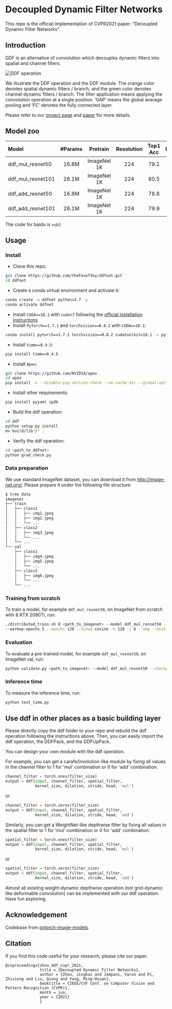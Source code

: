 # Decoupled Dynamic Filter Networks

This repo is the official implementation of CVPR2021 paper: "Decoupled Dynamic Filter Networks".

## Introduction
DDF is an alternative of convolution which decouples dynamic filters into spatial and channel filters.

![DDF operation](http://thefoxofsky.github.io/images/ddf_1.png)

We illustrate the DDF operation and the DDF module. The orange color denotes spatial dynamic filters 
/ branch, and the green color denotes channel dynamic filters / branch. The filter application means applying 
the convolution operation at a single position. ‘GAP’ means the global average pooling and ‘FC’ denotes the fully connected layer.

Please refer to our [project page](https://thefoxofsky.github.io/project_pages/ddf) and [paper](https://arxiv.org/abs/2104.14107) for more details.

## Model zoo

| Model             | #Params |   Pretrain  | Resolution | Top1 Acc | Download | 
| :---              |  :---:  |    :---:    |    :---:   |   :---:  |  :---:  |
| ddf_mul_resnet50  |  16.8M  | ImageNet 1K |     224    |   79.1   | [google](https://drive.google.com/file/d/14voC4WqvWbdMUrep3bjVw_S-_LUejtLX/view?usp=sharing) / [baidu](https://pan.baidu.com/s/1hKGiv9nGSIw_czhm6auJxQ) |
| ddf_mul_resnet101 |  28.1M  | ImageNet 1K |     224    |   80.5   | [google](https://drive.google.com/file/d/1zakOCCozqxKuD92bJUULivNnJ5CX4EEC/view?usp=sharing) / [baidu](https://pan.baidu.com/s/1hKGiv9nGSIw_czhm6auJxQ) |
| ddf_add_resnet50  |  16.8M  | ImageNet 1K |     224    |   78.8   | [google](https://drive.google.com/file/d/1CT2e8c640Yn5givImj0XdDtc4dkHwAz0/view?usp=sharing) / [baidu](https://pan.baidu.com/s/1hKGiv9nGSIw_czhm6auJxQ) |
| ddf_add_resnet101 |  28.1M  | ImageNet 1K |     224    |   79.9   | coming soon |

The code for baidu is `vub3`

## Usage

### Install

- Clone this repo:

```bash
git clone https://github.com/theFoxofSky/ddfnet.git
cd ddfnet
```

- Create a conda virtual environment and activate it:

```bash
conda create -n ddfnet python=3.7 -y
conda activate ddfnet
```

- Install `CUDA==10.1` with `cudnn7` following
  the [official installation instructions](https://docs.nvidia.com/cuda/cuda-installation-guide-linux/index.html)
- Install `PyTorch==1.7.1` and `torchvision==0.8.2` with `CUDA==10.1`:

```bash
conda install pytorch==1.7.1 torchvision==0.8.2 cudatoolkit=10.1 -c pytorch
```

- Install `timm==0.4.5`:

```bash
pip install timm==0.4.5
```

- Install `Apex`:

```bash
git clone https://github.com/NVIDIA/apex
cd apex
pip install -v --disable-pip-version-check --no-cache-dir --global-option="--cpp_ext" --global-option="--cuda_ext" ./
```

- Install other requirements:

```bash
pip install pyyaml ipdb
```
- Build the ddf operation:

```bash
cd ddf
python setup.py install
mv build/lib*/* .
```

- Verify the ddf operation:

```bash
cd <path_to_ddfnet>
python grad_check.py
```

### Data preparation

We use standard ImageNet dataset, you can download it from http://image-net.org/. Please prepare it under the following file structure:
  ```bash
  $ tree data
  imagenet
  ├── train
  │   ├── class1
  │   │   ├── img1.jpeg
  │   │   ├── img2.jpeg
  │   │   └── ...
  │   ├── class2
  │   │   ├── img3.jpeg
  │   │   └── ...
  │   └── ...
  └── val
      ├── class1
      │   ├── img4.jpeg
      │   ├── img5.jpeg
      │   └── ...
      ├── class2
      │   ├── img6.jpeg
      │   └── ...
      └── ...
 
  ```

### Training from scratch

To train a model, for example `ddf_mul_resnet50`, on ImageNet from scratch with 8 RTX 2080Ti, run:

```bash
./distributed_train.sh 8 <path_to_imagenet> --model ddf_mul_resnet50 --lr 0.4 \
--warmup-epochs 5 --epochs 120 --sched cosine -b 128 -j 6 --amp --dist-bn reduce
```

### Evaluation

To evaluate a pre-trained model, for example `ddf_mul_resnet50`, on ImageNet val, run:

```bash
python validate.py <path_to_imagenet> --model ddf_mul_resnet50 --checkpoint <path_to_checkpoint>
```

### Inference time

To measure the inference time, run:

```bash
python test_time.py
```

## Use ddf in other places as a basic building layer

Please directly copy the ddf folder to your repo and rebuild the ddf operation following the instructions above.
Then, you can easily import the ddf operation, the DDFPack, and the DDFUpPack. 

You can design your own module with the ddf operation.

For example, you can get a carafe/involution-like module by fixing all values in the channel filter to 1 for 'mul' combination or 0 for 'add' combination.

```python
channel_filter = torch.ones(filter_size)
output = ddf(input, channel_filter, spatial_filter,
             kernel_size, dilation, stride, head, 'mul')
```
or

```python
channel_filter = torch.zeros(filter_size)
output = ddf(input, channel_filter, spatial_filter,
             kernel_size, dilation, stride, head, 'add')
```

Similarly, you can get a WeightNet-like depthwise filter by fixing all values in the spatial filter to 1 for 'mul' combination or 0 for 'add' combination.


```python
spatial_filter = torch.ones(filter_size)
output = ddf(input, channel_filter, spatial_filter,
             kernel_size, dilation, stride, head, 'mul')
```
or

```python
spatial_filter = torch.zeros(filter_size)
output = ddf(input, channel_filter, spatial_filter,
             kernel_size, dilation, stride, head, 'add')
```

Almost all exisitng weight-dynamic depthwise operation (not grid-dynamic like deformable convolution) can be implemented with our ddf operation. Have fun exploring.

## Acknowledgement

Codebase from [pytorch-image-models](https://github.com/rwightman/pytorch-image-models).

## Citation

If you find this code useful for your research, please cite our paper.

```
@inproceedings{zhou_ddf_cvpr_2021,
               title = {Decoupled Dynamic Filter Networks},
               author = {Zhou, Jingkai and Jampani, Varun and Pi, Zhixiong and Liu, Qiong and Yang, Ming-Hsuan},
               booktitle = {IEEE/CVF Conf. on Computer Vision and Pattern Recognition (CVPR)},
               month = jun,
               year = {2021}
               }
```
